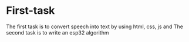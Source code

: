 # First-task
The first task is to convert speech into text by using html, css, js and The second task is to write an esp32 algorithm
